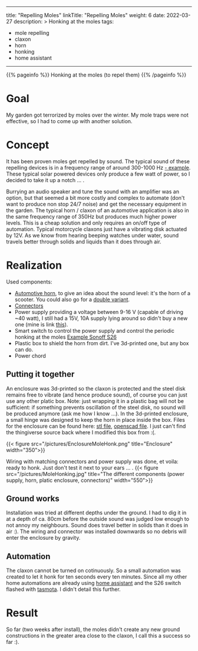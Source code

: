 
---
title: "Repelling Moles"
linkTitle: "Repelling Moles"
weight: 6
date: 2022-03-27
description: >
  Honking at the moles
tags:
 - mole repelling
 - claxon
 - horn
 - honking
 - home assistant
---

{{% pageinfo %}}
Honking at the moles (to repel them)
{{% /pageinfo %}}

# Goal

My garden got terrorized by moles over the winter. My mole traps were not effective, so I had to come up with another solution.


# Concept

It has been proven moles get repelled by sound. The typical sound of these repelling devices is in a frequency range of around 300-1000 Hz [- example](https://amzn.to/3JJoisI).
These typical solar powered devices only produce a few watt of power, so I decided to take it up a notch ... .

Burrying an audio speaker and tune the sound with an amplifier was an option, but that seemed a bit more costly and complex to automate (don't want to produce non stop 24/7 noise) and get the necessary equipment in the garden.
The typical horn / claxon of an automotive application is also in the same frequency range of 350Hz but produces much higher power levels. This is a cheap solution and only requires an on/off type of automation. Typical motorcycle claxons just have a vibrating disk actuated by 12V. As we know from hearing beeping watches under water, sound travels better through solids and liquids than it does through air.

# Realization 

Used components:
* [Automotive horn](https://amzn.to/3Dfz7QN), to give an idea about the sound level: it's the horn of a scooter. You could also go for a [double variant](https://amzn.to/3DjVtAW).
* [Connectors](https://amzn.to/3iKAD3S)
* Power supply providing a voltage between 9-16 V (capable of driving ~40 watt), I still had a 15V, 10A supply lying around so didn't buy a new one (mine is link [this](https://amzn.to/3IOejkC)).
* Smart switch to control the power supply and control the periodic honking at the moles [Example Sonoff S26](https://amzn.to/3DdPc9Q)
* Plastic box to shield the horn from dirt. I've 3d-printed one, but any box can do.
* Power chord 


## Putting it together

An enclosure was 3d-printed so the claxon is protected and the steel disk remains free to vibrate (and hence produce sound), of course you can just use any other platic box. 
Note: just wrapping it in a plastic bag will not be sufficient: if something prevents oscillation of the steel disk, no sound will be produced anymore (ask me how I know ...).
In the 3d-printed enclosure, a small hinge was designed to keep the horn in place inside the box. Files for the enclosure can be found here: [stl file](https://www.goosst.com/others/C%20_fakepath_firstBox2.stl), [openscad file](https://www.goosst.com/others/C%20_fakepath_firstBox.scad).
I just can't find the thingiverse source back where I modified this box from :(.

{{< figure src="/pictures/EnclosureMoleHonk.png" title="Enclosure" width="350">}}

Wiring with matching connectors and power supply was done, et voila: ready to honk. Just don't test it next to your ears ... .
{{< figure src="/pictures/MoleHonking.jpg" title="The different components (power supply, horn, platic enclosure, connectors)" width="550">}}


## Ground works

Installation was tried at different depths under the ground. I had to dig it in at a depth of ca. 80cm before the outside sound was judged low enough to not annoy my neighbours. Sound does travel better in solids than it does in air :).
The wiring and connector was installed downwards so no debris will enter the enclosure by gravity.


## Automation

The claxon cannot be turned on cotinuously. So a small automation was created to let it honk for ten seconds every ten minutes. 
Since all my other home automations are already using [home assistant](https://www.home-assistant.io) and the S26 switch flashed with [tasmota](https://tasmota.github.io/docs/Getting-Started/). I didn't detail this further.


# Result

So far (two weeks after install), the moles didn't create any new ground constructions in the greater area close to the claxon, I call this a success so far :).

